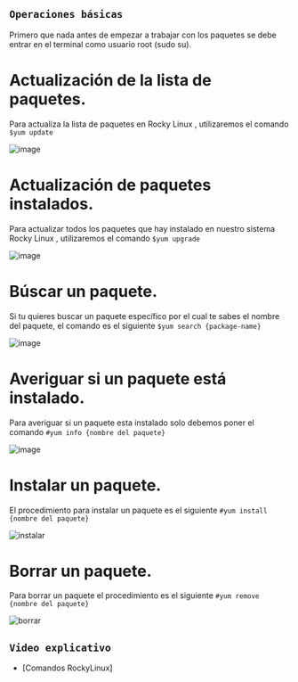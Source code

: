 ## `Operaciones básicas`

Primero que nada antes de empezar a trabajar con los paquetes se debe entrar en el terminal como usuario root (sudo su).

# Actualización de la lista de paquetes.

Para actualiza la lista de paquetes en Rocky Linux , utilizaremos el comando `$yum update`

![image](https://user-images.githubusercontent.com/45163813/217208764-22c6670c-5ab8-4333-bddd-2d7ff09aaf21.PNG)

# Actualización de paquetes instalados.

Para actualizar todos los paquetes que hay instalado en nuestro sistema Rocky Linux , utilizaremos el comando `$yum upgrade`

![image](https://user-images.githubusercontent.com/45163813/217213243-823cf50d-54c7-435b-825c-081f3e32048e.PNG)

# Búscar un paquete.

Si tu quieres buscar un paquete específico por el cual te sabes el nombre del paquete, el comando es el siguiente `$yum search {package-name}`

![image](https://user-images.githubusercontent.com/114906861/217234226-909570a7-286f-4116-9bc4-4dc538efc69f.PNG)

# Averiguar si un paquete está instalado.

Para averiguar si un paquete esta instalado solo debemos poner el comando `#yum info {nombre del paquete}`

![image](https://user-images.githubusercontent.com/114906861/217235890-16099635-9270-4329-b7c4-1e2f6880b164.PNG)

# Instalar un paquete.

El procedimiento para instalar un paquete es el siguiente `#yum install {nombre del paquete}`

![instalar](https://user-images.githubusercontent.com/45163813/217525431-f338f47b-22b9-42d0-a46c-026c92213a9b.PNG)


# Borrar un paquete.
Para borrar un paquete el procedimiento es el siguiente `#yum remove {nombre del paquete}`

![borrar](https://user-images.githubusercontent.com/45163813/217527722-e21fb2fa-4a9a-4f51-82e8-164b29bc1e74.PNG)

## `Video explicativo`

- [Comandos RockyLinux]
